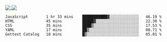 <a href="https://www.mvuljevas.com">
    <img align="center" src="https://github-readme-stats.vercel.app/api?username=mvuljevas&show_icons=true&theme=dracula" />
</a>
<a href="https://www.mvuljevas.com">
    <img align="center" src="https://github-readme-stats.vercel.app/api/top-langs/?username=mvuljevas&theme=dracula&layout=compact" />
</a>

<br>

<!--START_SECTION:waka-->
```text
JavaScript        1 hr 33 mins    ███████████▓░░░░░░░░░░░░░   46.19 % 
HTML              45 mins         █████▓░░░░░░░░░░░░░░░░░░░   22.30 % 
CSS               35 mins         ████▒░░░░░░░░░░░░░░░░░░░░   17.53 % 
YAML              17 mins         ██▒░░░░░░░░░░░░░░░░░░░░░░   08.71 % 
Gettext Catalog   10 mins         █▒░░░░░░░░░░░░░░░░░░░░░░░   05.01 % 
```
<!--END_SECTION:waka-->
